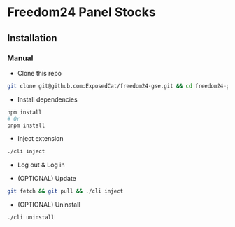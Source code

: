 # Freedom24 Panel Stocks

## Installation

### Manual

- Clone this repo

```bash
git clone git@github.com:ExposedCat/freedom24-gse.git && cd freedom24-gse
```

- Install dependencies

```bash
npm install
# Or
pnpm install
```

- Inject extension

```bash
./cli inject
```

- Log out & Log in

- (OPTIONAL) Update

```bash
git fetch && git pull && ./cli inject
```

- (OPTIONAL) Uninstall

```bash
./cli uninstall
```
